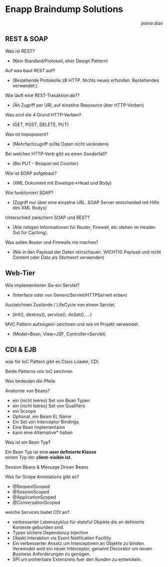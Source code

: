# Enapp Braindump Solutions

 <i style=float:right;>paiva dias</i> <br>

## REST & SOAP

Was ist REST?  
* (Kein Standard/Protokoll, eher Design Pattern)

Auf was baut REST auf?  
* (Bestehende Protokolle zB HTTP. Nichts neues erfunden. Bestehendes verwendet.)

Wie läuft eine REST-Trasaktion ab??  
* (Äh Zugriff per URI, auf einzelne Ressource über HTTP-Verben)

Was sind die 4 Grund HTTP-Verben?  
* (GET, POST, DELETE, PUT)

Was ist Impoponent?  
* (Mehrfachzugriff sollte Daten nicht verändern)

Bei welchen HTTP-Verb gibt es einen Sonderfall?  
* (Bei PUT - Beispiel mit Counter)

Wie ist SOAP aufgebaut?   
* (XML Dokument mit Envelope->Head und Body)

Wie funktioniert SOAP?  
* (Zugriff nur über eine einzelne URL. SOAP Server entscheided mit Hilfe des XML Bodys)

Unterschied zwischern SOAP und REST?  
* (Alle nötigen Informationen für Router, Firewall, etc stehen im Header. Gut für Caching).

Was sollen Router und Firewalls nie machen?  
* (Nie in den Payload der Daten reinschauen. WICHTIG Payload und nicht Content oder Data als Stichwort verwenden)

## Web-Tier

Wie implementieren Sie ein Servlet?  
* (Interface oder von GenericServlet/HTTPServelt erben)

Auszeichnen Zustände / LifeCycle von einem Servlet.  
* (init(), destroy(), service(), doGet(), ...)

MVC Pattern aufzeigen/-zeichnen und wie im Projekt verwendet.   
* (Model=Bean, View=JSF, Controller=Servlet)


## CDI & EJB

was für IoC Pattern gibt es
Class Loader, CDI


Beide Patterns von IoC zeichnen


Was bedeuten die Pfeile



Anatomie von Beans?   
* ein (nicht leeres) Set von Bean Typen   
* ein (nicht leeres) Set von Qualifiers   
* ein Scoope  
* Optional, ein Beam EL Name   
* Ein Set von Interceptor Bindings   
* Eine Bean Implementaion  
* kann eine Alternative* haben

Was ist ein Bean Typ?

Ein Bean Typ ist eine __user definierte Klasse__  
einem Typ der __client-visible ist.__

Session Beans & Message Driven Beans

Was für Scope Annotations gibt es?

* @RequestScoped  
* @SessionScoped  
* @ApplicationScoped  
* @ConversationScoped


welche Services bietet CDI an?
* verbesserter Lebenszyklus für stateful Objekte die an definierte Kontexte gebunden sind.  
* Typen sichere Dependency Injection 
* Objekt Interaktion via Event Notification Facillity 
* Ein verbesserter Ansatz um Interceptoren an Objekte zu binden. Verwendet wird ein neuer Interceptor, genannt Decorator um neuen Business Anforderungen zu genügen.  
* SPI um portierbare Extensions fuer den Kunden zu entwickeln.
